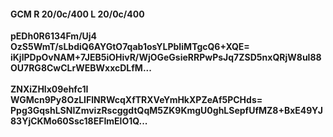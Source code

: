 #### GCM R 20/0c/400 L 20/0c/400
**pEDh0R6134Fm/Uj4**<br/>**OzS5WmT/sLbdiQ6AYGtO7qab1osYLPbIiMTgcQ6+XQE=**<br/>**iKjlPDpOvNAM+7JEB5iOHivR/WjOGeGsieRRPwPsJq7ZSD5nxQRjW8ul88OU7RG8CwCLrWEBWxxcDLfM...**<br/><br/>
**ZNXiZHlx09ehfc1I**<br/>**WGMcn9Py8OzLIFlNRWcqXfTRXVeYmHkXPZeAf5PCHds=**<br/>**Ppg3GqshLSNIZmvizRscggdtQqM5ZK9KmgU0ghLSepfUfMZ8+BxE49YJ83YjCKMo60Ssc18EFImElO1Q...**